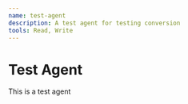 ```yaml
---
name: test-agent
description: A test agent for testing conversion
tools: Read, Write
---
```

# Test Agent
This is a test agent
